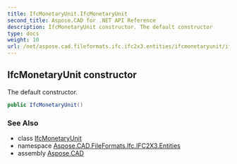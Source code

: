 ```yaml
---
title: IfcMonetaryUnit.IfcMonetaryUnit
second_title: Aspose.CAD for .NET API Reference
description: IfcMonetaryUnit constructor. The default constructor
type: docs
weight: 10
url: /net/aspose.cad.fileformats.ifc.ifc2x3.entities/ifcmonetaryunit/ifcmonetaryunit/
---
```

## IfcMonetaryUnit constructor

The default constructor.

```csharp
public IfcMonetaryUnit()
```

### See Also

* class [IfcMonetaryUnit](../)
* namespace [Aspose.CAD.FileFormats.Ifc.IFC2X3.Entities](../../ifcmonetaryunit/)
* assembly [Aspose.CAD](../../../)


